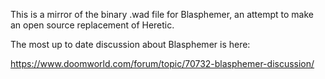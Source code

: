 This is a mirror of the binary .wad file for Blasphemer, an attempt to make
an open source replacement of Heretic. 

The most up to date discussion about Blasphemer is here:

https://www.doomworld.com/forum/topic/70732-blasphemer-discussion/

